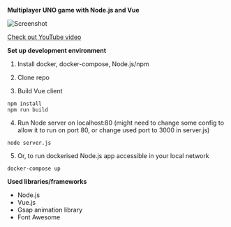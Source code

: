 **Multiplayer UNO game with Node.js and Vue**

![Screenshot](https://github.com/houseofbits/nodejs-uno-game/dev-screen.png)

[Check out YouTube video](https://www.youtube.com/watch?v=HPbMh1QAxb4)

**Set up development environment**
1) Install docker, docker-compose, Node.js/npm
2) Clone repo

3) Build Vue client 
``` 
npm install
npm run build
```
4) Run Node server on localhost:80 (might need to change some config to allow it to run on port 80, or change used port to 3000 in server.js)
``` 
node server.js
``` 
5) Or, to run dockerised Node.js app accessible in your local network
``` 
docker-compose up
```
**Used libraries/frameworks**
- Node.js
- Vue.js
- Gsap animation library
- Font Awesome